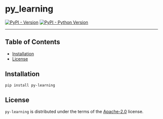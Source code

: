 # py_learning

[![PyPI - Version](https://img.shields.io/pypi/v/py-learning.svg)](https://pypi.org/project/py-learning)
[![PyPI - Python Version](https://img.shields.io/pypi/pyversions/py-learning.svg)](https://pypi.org/project/py-learning)

---

## Table of Contents

- [Installation](#installation)
- [License](#license)

## Installation

```console
pip install py-learning
```

## License

`py-learning` is distributed under the terms of the [Apache-2.0](http://www.apache.org/licenses) license.
